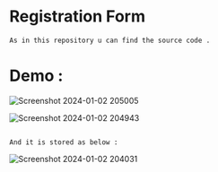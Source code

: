 # Registration Form

```
As in this repository u can find the source code .

```

 # Demo :
 
 ![Screenshot 2024-01-02 205005](https://github.com/navyasweet/Registration_Form/assets/134292286/a1d2964d-79f8-4146-93bb-3ba76be872f3)

 
![Screenshot 2024-01-02 204943](https://github.com/navyasweet/Registration_Form/assets/134292286/ba603bf0-20c4-4982-807b-51ad02459bb3)

```

And it is stored as below :

```
![Screenshot 2024-01-02 204031](https://github.com/navyasweet/Registration_Form/assets/134292286/b1eced07-8ea2-4527-9123-543833525757)
